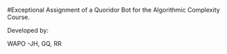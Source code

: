 #Exceptional Assignment of a Quoridor Bot for the Algorithmic Complexity Course.

Developed by:

WAPO
-JH, GQ, RR